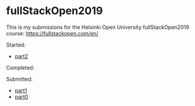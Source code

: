 # fullStackOpen2019
This is my submissions for the Helsinki Open University fullStackOpen2019 course:
https://fullstackopen.com/en/

Started:
- [part2](part2)

Completed:


Submitted:
- [part1](part1)
- [part0](part0)
